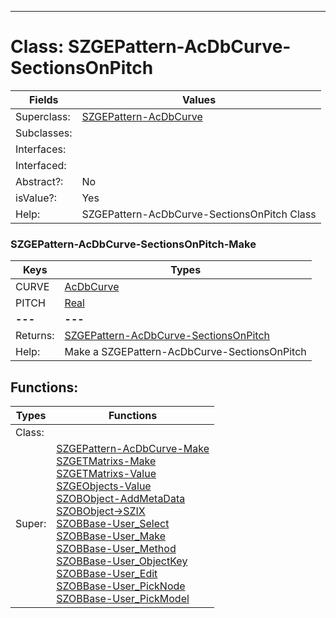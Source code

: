 ---------

# Class:	SZGEPattern-AcDbCurve-SectionsOnPitch

| Fields | Values |
| --------- | --------- |
| Superclass: | [SZGEPattern-AcDbCurve](SZGEPattern-AcDbCurve.html) |
| Subclasses: |  |
| Interfaces: |  |
| Interfaced: |  |
| Abstract?: | No |
| isValue?: | Yes |
| Help: | SZGEPattern-AcDbCurve-SectionsOnPitch Class |

### SZGEPattern-AcDbCurve-SectionsOnPitch-Make

| Keys | Types |
| --------- | --------- |
| CURVE | [AcDbCurve](AcDbCurve.html) |
| PITCH | [Real](Real.html) |
| **---** | **---** |
| Returns: | [SZGEPattern-AcDbCurve-SectionsOnPitch](SZGEPattern-AcDbCurve-SectionsOnPitch.html) |
| Help: | Make a SZGEPattern-AcDbCurve-SectionsOnPitch |


## Functions:

| Types | Functions |
| --------- | --------- |
| Class: |  |
| Super: | [SZGEPattern-AcDbCurve-Make](SZGEPattern-AcDbCurve.html) <br> [SZGETMatrixs-Make](SZGETMatrixs.html) <br> [SZGETMatrixs-Value](SZGETMatrixs.html) <br> [SZGEObjects-Value](SZGEObjects.html) <br> [SZOBObject-AddMetaData](SZOBObject.html) <br> [SZOBObject->SZIX](SZOBObject.html) <br> [SZOBBase-User_Select](SZOBBase.html) <br> [SZOBBase-User_Make](SZOBBase.html) <br> [SZOBBase-User_Method](SZOBBase.html) <br> [SZOBBase-User_ObjectKey](SZOBBase.html) <br> [SZOBBase-User_Edit](SZOBBase.html) <br> [SZOBBase-User_PickNode](SZOBBase.html) <br> [SZOBBase-User_PickModel](SZOBBase.html) |


